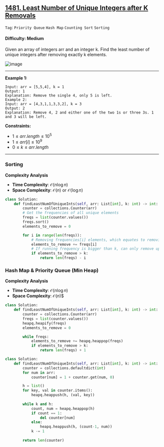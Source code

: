 ## [1481. Least Number of Unique Integers after K Removals](https://leetcode.com/problems/least-number-of-unique-integers-after-k-removals)

```Tag```: ```Priority Queue``` ```Hash Map``` ```Counting Sort``` ```Sorting```

#### Difficulty: Medium

Given an array of integers arr and an integer k. Find the least number of unique integers after removing exactly k elements.

![image](https://github.com/quananhle/Python/assets/35042430/3d39e22a-9317-4323-895f-33f007fb319a)

---

__Example 1:__
```
Input: arr = [5,5,4], k = 1
Output: 1
Explanation: Remove the single 4, only 5 is left.
Example 2:
Input: arr = [4,3,1,1,3,3,2], k = 3
Output: 2
Explanation: Remove 4, 2 and either one of the two 1s or three 3s. 1 and 3 will be left.
```

__Constraints:__

- $1 \le arr.length \le 10^5$
- $1 \le arr[i] \le 10^9$
- $0 \le k \le arr.length$

---

### Sorting

__Complexity Analysis__

- __Time Complexity__: $\mathcal{O}(n \log{}n)$
- __Space Complexity__: $\mathcal{O}(n)$ or $\mathcal{O}(\log{}n)$

```Python
class Solution:
    def findLeastNumOfUniqueInts(self, arr: List[int], k: int) -> int:
        counter = collections.Counter(arr)
        # Get the frequencies of all unique elements
        freqs = list(counter.values())
        freqs.sort()
        elements_to_remove = 0

        for i in range(len(freqs)):
            # Removing frequencies[i] elements, which equates to removing one unique element
            elements_to_remove += freqs[i]
            # If running frequency is bigger than k, can only remove up to but not including current element
            if elements_to_remove > k:
                return len(freqs) - i
```

### Hash Map & Priority Queue (Min Heap)

__Complexity Analysis__

- __Time Complexity__: $\mathcal{O}(n \log{}n)$
- __Space Complexity__: $\mathcal{O}(n)$$

```Python
class Solution:
    def findLeastNumOfUniqueInts(self, arr: List[int], k: int) -> int:
        counter = collections.Counter(arr)
        freqs = list(counter.values())
        heapq.heapify(freqs)
        elements_to_remove = 0

        while freqs:
            elements_to_remove += heapq.heappop(freqs)
            if elements_to_remove > k:
                return len(freqs) + 1
```

```Python
class Solution:
    def findLeastNumOfUniqueInts(self, arr: List[int], k: int) -> int:
        counter = collections.defaultdict(int)
        for num in arr:
            counter[num] = 1 + counter.get(num, 0)

        h = list()
        for key, val in counter.items():
            heapq.heappush(h, (val, key))
        
        while k and h:
            count, num = heapq.heappop(h)
            if count == 1:
                del counter[num]
            else:
                heapq.heappush(h, (count-1, num))
            k -= 1
        
        return len(counter)
```
